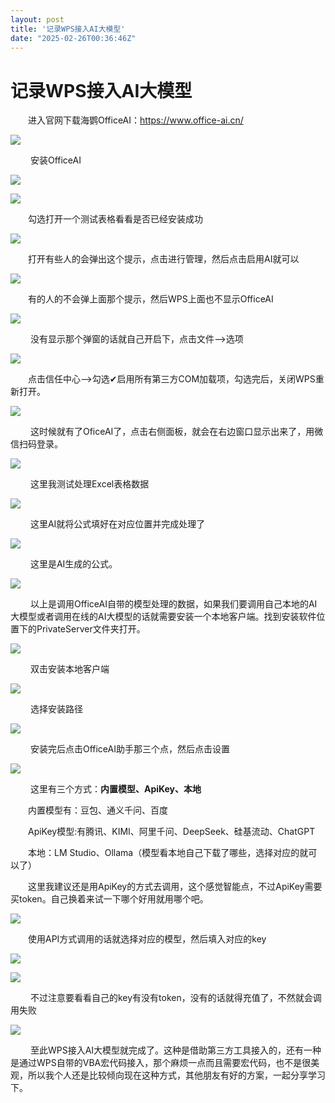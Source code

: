 ```yaml
---
layout: post
title: '记录WPS接入AI大模型'
date: "2025-02-26T00:36:46Z"
---
```

记录WPS接入AI大模型
============

　　进入官网下载海鹦OfficeAI：https://www.office-ai.cn/

![](https://img2024.cnblogs.com/blog/1602588/202502/1602588-20250223152803429-933721852.png)

 　　安装OfficeAI

![](https://img2024.cnblogs.com/blog/1602588/202502/1602588-20250223145329131-1285652489.png)

![](https://img2024.cnblogs.com/blog/1602588/202502/1602588-20250223145420743-440278244.png)

　　勾选打开一个测试表格看看是否已经安装成功

![](https://img2024.cnblogs.com/blog/1602588/202502/1602588-20250223145447832-1616952825.png)

　　打开有些人的会弹出这个提示，点击进行管理，然后点击启用AI就可以

![](https://img2024.cnblogs.com/blog/1602588/202502/1602588-20250223145552753-643467660.png)

　　有的人的不会弹上面那个提示，然后WPS上面也不显示OfficeAI

![](https://img2024.cnblogs.com/blog/1602588/202502/1602588-20250223150652687-1575468120.png)

 　　没有显示那个弹窗的话就自己开启下，点击文件-->选项

![](https://img2024.cnblogs.com/blog/1602588/202502/1602588-20250223150920695-1867659781.png)

　　点击信任中心-->勾选✔启用所有第三方COM加载项，勾选完后，关闭WPS重新打开。

![](https://img2024.cnblogs.com/blog/1602588/202502/1602588-20250223151003714-777239089.png)

 　　这时候就有了OficeAI了，点击右侧面板，就会在右边窗口显示出来了，用微信扫码登录。

![](https://img2024.cnblogs.com/blog/1602588/202502/1602588-20250223151056114-1199733996.png)

 　　这里我测试处理Excel表格数据

![](https://img2024.cnblogs.com/blog/1602588/202502/1602588-20250223151331514-1556858192.png)

 　　这里AI就将公式填好在对应位置并完成处理了

![](https://img2024.cnblogs.com/blog/1602588/202502/1602588-20250223151357844-1451970489.png)

 　　这里是AI生成的公式。

![](https://img2024.cnblogs.com/blog/1602588/202502/1602588-20250223151422826-1101371312.png)

 　　以上是调用OfficeAI自带的模型处理的数据，如果我们要调用自己本地的AI大模型或者调用在线的AI大模型的话就需要安装一个本地客户端。找到安装软件位置下的PrivateServer文件夹打开。

![](https://img2024.cnblogs.com/blog/1602588/202502/1602588-20250223151559210-733088161.png)

 　　双击安装本地客户端

![](https://img2024.cnblogs.com/blog/1602588/202502/1602588-20250223151744327-835891486.png)

 　　选择安装路径

![](https://img2024.cnblogs.com/blog/1602588/202502/1602588-20250223151704142-792060431.png)

 　　安装完后点击OfficeAI助手那三个点，然后点击设置

![](https://img2024.cnblogs.com/blog/1602588/202502/1602588-20250223152036671-599193976.png)

 　　这里有三个方式：**内置模型、ApiKey、本地**

　　内置模型有：豆包、通义千问、百度 

　　ApiKey模型:有腾讯、KIMI、阿里千问、DeepSeek、硅基流动、ChatGPT

　　本地：LM Studio、Ollama（模型看本地自己下载了哪些，选择对应的就可以了）

　　这里我建议还是用ApiKey的方式去调用，这个感觉智能点，不过ApiKey需要买token。自己换着来试一下哪个好用就用哪个吧。

![](https://img2024.cnblogs.com/blog/1602588/202502/1602588-20250223152147928-857151078.png)

　　使用API方式调用的话就选择对应的模型，然后填入对应的key

![](https://img2024.cnblogs.com/blog/1602588/202502/1602588-20250223152234956-1578834338.png)

![](https://img2024.cnblogs.com/blog/1602588/202502/1602588-20250225144815554-302251548.png)

 　　不过注意要看看自己的key有没有token，没有的话就得充值了，不然就会调用失败

![](https://img2024.cnblogs.com/blog/1602588/202502/1602588-20250225144946537-1761049947.png)

 　　至此WPS接入AI大模型就完成了。这种是借助第三方工具接入的，还有一种是通过WPS自带的VBA宏代码接入，那个麻烦一点而且需要宏代码，也不是很美观，所以我个人还是比较倾向现在这种方式，其他朋友有好的方案，一起分享学习下。